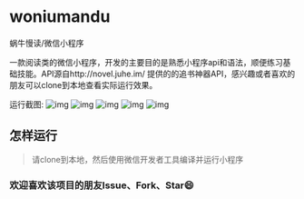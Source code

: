 # woniumandu
蜗牛慢读/微信小程序

一款阅读类的微信小程序，开发的主要目的是熟悉小程序api和语法，顺便练习基础技能。API源自http://novel.juhe.im/ 提供的的追书神器API，感兴趣或者喜欢的朋友可以clone到本地查看实际运行效果。

运行截图:
![img](http://i1.buimg.com/596909/3a845ae2110c79dc.gif)
![img](http://i1.buimg.com/596909/335ae74ab568b914.gif)
![img](http://i1.buimg.com/596909/59215adf92b32aec.gif)
![img](http://i1.buimg.com/596909/0fc834742e4ae66c.gif)
![img](http://i1.buimg.com/596909/70beca29fe79deb9.gif)

## 怎样运行
> 请clone到本地，然后使用微信开发者工具编译并运行小程序

### 欢迎喜欢该项目的朋友Issue、Fork、Star😄
